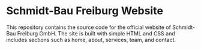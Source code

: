 # Schmidt-Bau Freiburg Website

This repository contains the source code for the official website of Schmidt-Bau Freiburg GmbH. The site is built with simple HTML and CSS and includes sections such as home, about, services, team, and contact.
  

